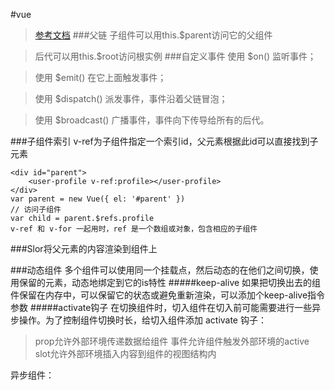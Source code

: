 #vue
>[参考文档](http://cn.vuejs.org/guide/components.html)
###父链
> 子组件可以用this.$parent访问它的父组件

> 后代可以用this.$root访问根实例
###自定义事件
> 使用 $on() 监听事件；

> 使用 $emit() 在它上面触发事件；

> 使用 $dispatch() 派发事件，事件沿着父链冒泡；

> 使用 $broadcast() 广播事件，事件向下传导给所有的后代。

###子组件索引
	v-ref为子组件指定一个索引id，父元素根据此id可以直接找到子元素
	
	<div id="parent">
		<user-profile v-ref:profile></user-profile>
	</div>
	var parent = new Vue({ el: '#parent' })
	// 访问子组件
	var child = parent.$refs.profile
	v-ref 和 v-for 一起用时，ref 是一个数组或对象，包含相应的子组件
###Slor将父元素的内容渲染到组件上

###动态组件
	多个组件可以使用同一个挂载点，然后动态的在他们之间切换，使用保留的<component>元素，动态地绑定到它的is特性
	<component :is="currentView">
	  <!-- 组件在 vm.currentview 变化时改变 -->
	</component>
#####keep-alive
	如果把切换出去的组件保留在内存中，可以保留它的状态或避免重新渲染，可以添加个keep-alive指令参数
	<component :is="currentView" keep-alive>
	  <!-- 非活动组件将被缓存 -->
	</component>
#####activate钩子
	在切换组件时，切入组件在切入前可能需要进行一些异步操作。为了控制组件切换时长，给切入组件添加 activate 钩子：
	


> prop允许外部环境传递数据给组件
> 事件允许组件触发外部环境的active
> slot允许外部环境插入内容到组件的视图结构内

异步组件：
	